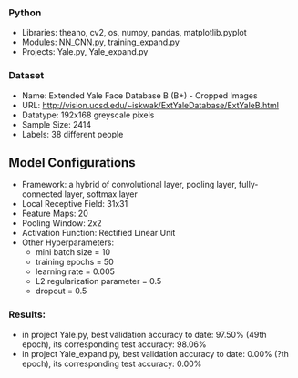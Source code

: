 ### Python
* Libraries: theano, cv2, os, numpy, pandas, matplotlib.pyplot
* Modules: NN_CNN.py, training_expand.py
* Projects: Yale.py, Yale_expand.py

### Dataset
* Name: Extended Yale Face Database B (B+) - Cropped Images 
* URL: http://vision.ucsd.edu/~iskwak/ExtYaleDatabase/ExtYaleB.html
* Datatype: 192x168 greyscale pixels
* Sample Size: 2414
* Labels: 38 different people

## Model Configurations
* Framework: a hybrid of convolutional layer, pooling layer, fully-connected layer, softmax layer
* Local Receptive Field: 31x31
* Feature Maps: 20
* Pooling Window: 2x2
* Activation Function: Rectified Linear Unit
* Other Hyperparameters:
  * mini batch size = 10
  * training epochs = 50
  * learning rate = 0.005
  * L2 regularization parameter = 0.5
  * dropout = 0.5

### Results:
* in project Yale.py, best validation accuracy to date: 97.50% (49th epoch), its corresponding test accuracy: 98.06%
* in project Yale_expand.py, best validation accuracy to date: 0.00% (?th epoch), its corresponding test accuracy: 0.00%
